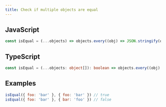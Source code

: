 ```yaml
---
title: Check if multiple objects are equal
---
```


## JavaScript
```js
const isEqual = (...objects) => objects.every((obj) => JSON.stringify(obj) === JSON.stringify(objects[0]))
```

## TypeScript
```ts
const isEqual = (...objects: object[]): boolean => objects.every((obj) => JSON.stringify(obj) === JSON.stringify(objects[0]))
```

## Examples
```js
isEqual({ foo: 'bar' }, { foo: 'bar' }) // true
isEqual({ foo: 'bar' }, { bar: 'foo' }) // false
```
